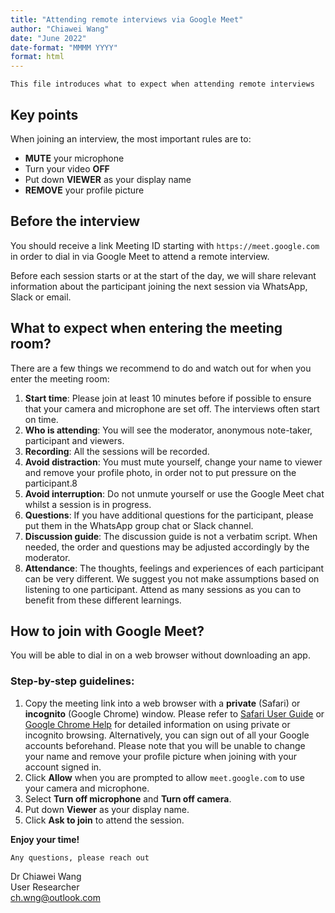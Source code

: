 ```yaml
---
title: "Attending remote interviews via Google Meet"
author: "Chiawei Wang"
date: "June 2022"
date-format: "MMMM YYYY"
format: html
---
```


`This file introduces what to expect when attending remote interviews`

## Key points

When joining an interview, the most important rules are to:

-   **MUTE** your microphone
-   Turn your video **OFF**
-   Put down **VIEWER** as your display name
-   **REMOVE** your profile picture

## Before the interview

You should receive a link Meeting ID starting with `https://meet.google.com` in order to dial in via Google Meet to attend a remote interview.

Before each session starts or at the start of the day, we will share relevant information about the participant joining the next session via WhatsApp, Slack or email.

## What to expect when entering the meeting room?

There are a few things we recommend to do and watch out for when you enter the meeting room:

1.  **Start time**: Please join at least 10 minutes before if possible to ensure that your camera and microphone are set off. The interviews often start on time.
2.  **Who is attending**: You will see the moderator, anonymous note-taker, participant and viewers.
3.  **Recording**: All the sessions will be recorded.
4.  **Avoid distraction**: You must mute yourself, change your name to viewer and remove your profile photo, in order not to put pressure on the participant.8
5.  **Avoid interruption**: Do not unmute yourself or use the Google Meet chat whilst a session is in progress.
6.  **Questions**: If you have additional questions for the participant, please put them in the WhatsApp group chat or Slack channel.
7.  **Discussion guide**: The discussion guide is not a verbatim script. When needed, the order and questions may be adjusted accordingly by the moderator.
8.  **Attendance**: The thoughts, feelings and experiences of each participant can be very different. We suggest you not make assumptions based on listening to one participant. Attend as many sessions as you can to benefit from these different learnings.

## How to join with Google Meet?

You will be able to dial in on a web browser without downloading an app.

### Step-by-step guidelines:

1.  Copy the meeting link into a web browser with a **private** (Safari) or **incognito** (Google Chrome) window. Please refer to [Safari User Guide](https://support.apple.com/en-gb/guide/safari/ibrw1069/mac) or [Google Chrome Help](https://support.google.com/chrome/answer/95464?hl=en-GB&co=GENIE.Platform%3DDesktop) for detailed information on using private or incognito browsing. Alternatively, you can sign out of all your Google accounts beforehand. Please note that you will be unable to change your name and remove your profile picture when joining with your account signed in.
2.  Click **Allow** when you are prompted to allow `meet.google.com` to use your camera and microphone.
3.  Select **Turn off microphone** and **Turn off camera**.
4.  Put down **Viewer** as your display name.
5.  Click **Ask to join** to attend the session.

**Enjoy your time!**

`Any questions, please reach out`

Dr Chiawei Wang\
User Researcher\
[ch.wng\@outlook.com](mailto:ch.wng@outlook.com)
